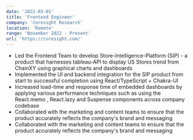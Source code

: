 ```yaml
---
date: '2022-03-01'
title: 'Frontend Engineer'
company: 'Coresight Research'
location: 'Remote'
range: 'November 2022 - Present'
url: 'https://coresight.com/'
---
```


- Led the Frontend Team to develop Store-Intelligence-Platform (SIP) - a product that harnesses tableau-API to display US Stores trend from ChainXY using graphical charts and dashboards
- Implemented the UI and backend integration for the SIP product from start to successful completion using React/TypeScript + Chakra-UI
- Increased load-time and response time of embedded dashboards by applying various performance techniques such as using the React.memo , React.lazy and Suspense components across company codebase
- Collaborated with the marketing and content teams to ensure that the product accurately reflects the company's brand and messaging
- Collaborated with the marketing and content teams to ensure that the product accurately reflects the company's brand and messaging
